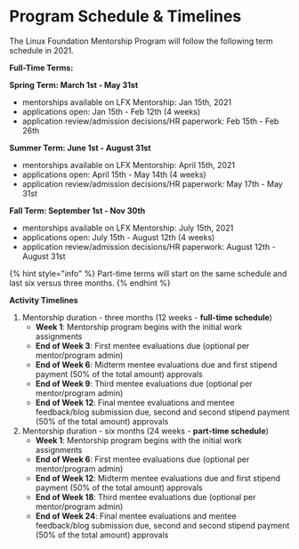 # Program Schedule & Timelines

The Linux Foundation Mentorship Program will follow the following term schedule in 2021. 

**Full-Time Terms:**

**Spring Term: March 1st - May 31st** 

* mentorships available on LFX Mentorship: Jan 15th, 2021
* applications open: Jan 15th - Feb 12th \(4 weeks\)
* application review/admission decisions/HR paperwork: Feb 15th - Feb 26th 

**Summer Term: June 1st - August  31st**

* mentorships available on LFX Mentorship: April 15th, 2021
* applications open: April 15th - May 14th \(4 weeks\)
* application review/admission decisions/HR paperwork: May 17th - May 31st

**Fall Term: September 1st - Nov 30th**

* mentorships available on LFX Mentorship: July 15th, 2021
* applications open: July 15th - August 12th \(4 weeks\)
* application review/admission decisions/HR paperwork: August 12th - August 31st

{% hint style="info" %}
Part-time terms will start on the same schedule and last six versus three months.
{% endhint %}

**Activity Timelines** 

1. Mentorship duration - three months \(12 weeks - **full-time schedule**\)
   * **Week 1**: Mentorship program begins with the initial work assignments
   * **End of Week 3**: First mentee evaluations due \(optional per mentor/program admin\)
   * **End of Week 6**: Midterm mentee evaluations due and first stipend payment \(50% of the total amount\) approvals
   * **End of Week 9**: Third mentee evaluations due \(optional per mentor/program admin\)
   * **End of Week 12**: Final mentee evaluations and mentee feedback/blog submission due, second and second stipend payment \(50% of the total amount\) approvals  
2. Mentorship duration - six months \(24 weeks - **part-time schedule**\)
   * **Week 1**: Mentorship program begins with the initial work assignments
   * **End of Week 6**: First mentee evaluations due \(optional per mentor/program admin\)
   * **End of Week 12**: Midterm mentee evaluations due and first stipend payment \(50% of the total amount\) approvals
   * **End of Week 18**: Third mentee evaluations due \(optional per mentor/program admin\)
   * **End of Week 24**: Final mentee evaluations and mentee feedback/blog submission due, second and second stipend payment \(50% of the total amount\) approvals  




